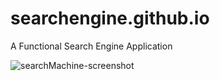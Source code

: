 # searchengine.github.io
A Functional Search Engine Application

![searchMachine-screenshot](https://user-images.githubusercontent.com/80200124/197353643-d89ec54b-81d6-48e2-a38b-2cc75b746351.png)



